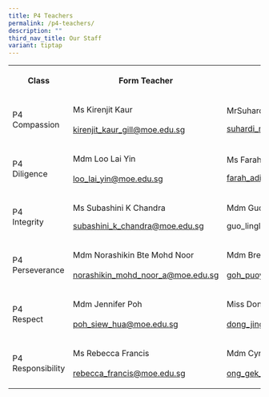 ```yaml
---
title: P4 Teachers
permalink: /p4-teachers/
description: ""
third_nav_title: Our Staff
variant: tiptap
---
```

<table>
<tbody>
<tr>
<th rowspan="1" colspan="1">
<p><strong>Class</strong>
</p>
</th>
<th rowspan="1" colspan="1">
<p><strong>Form Teacher</strong>
</p>
</th>
<th rowspan="1" colspan="1">
<p><strong>Co-Form Teacher</strong>
</p>
</th>
</tr>
<tr>
<td rowspan="1" colspan="1">
<p>P4
<br>Compassion</p>
</td>
<td rowspan="1" colspan="1">
<p>Ms Kirenjit Kaur
<br>
<br><a href="mailto:kirenjit_kaur_gill@moe.edu.sg" rel="noopener noreferrer nofollow" target="_blank">kirenjit_kaur_gill@moe.edu.sg</a>
</p>
</td>
<td rowspan="1" colspan="1">
<p>MrSuhardi Bin Marino</p>
<p><a href="mailto:suhardi_marino@moe.edu.sg" rel="noopener noreferrer nofollow" target="_blank">suhardi_marino@moe.edu.sg</a>
</p>
</td>
</tr>
<tr>
<td rowspan="1" colspan="1">
<p>P4
<br>Diligence</p>
</td>
<td rowspan="1" colspan="1">
<p>Mdm Loo Lai Yin
<br>
<br><a href="mailto:loo_lai_yin@moe.edu.sg" rel="noopener noreferrer nofollow" target="_blank">loo_lai_yin@moe.edu.sg</a>
</p>
</td>
<td rowspan="1" colspan="1">
<p>Ms Farah Adibah Bte Johari
<br>
</p>
<p><a href="mailto:farah_adibah_johari@moe.edu.sg" rel="noopener noreferrer nofollow" target="_blank">farah_adibah_johari@moe.edu.sg</a>
</p>
</td>
</tr>
<tr>
<td rowspan="1" colspan="1">
<p>P4
<br>Integrity</p>
</td>
<td rowspan="1" colspan="1">
<p>Ms Subashini K Chandra
<br>
</p>
<p><a href="mailto:subashini_k_chandra@moe.edu.sg" rel="noopener noreferrer nofollow" target="_blank">subashini_k_chandra@moe.edu.sg</a>
</p>
</td>
<td rowspan="1" colspan="1">
<p>Mdm Guo Linglan
<br>
</p>
<p><a rel="noopener noreferrer nofollow" target="_blank">guo_linglan@moe.edu.sg</a>
</p>
</td>
</tr>
<tr>
<td rowspan="1" colspan="1">
<p>P4
<br>Perseverance</p>
</td>
<td rowspan="1" colspan="1">
<p>Mdm Norashikin Bte Mohd Noor
<br>
<br><a href="mailto:norashikin_mohd_noor_a@moe.edu.sg" rel="noopener noreferrer nofollow" target="_blank">norashikin_mohd_noor_a@moe.edu.sg</a>
</p>
</td>
<td rowspan="1" colspan="1">
<p>Mdm Brenda Goh Puoy Choo
<br>
<br><a href="mailto:goh_puoy_choo_brenda@moe.edu.sg" rel="noopener noreferrer nofollow" target="_blank">goh_puoy_choo_brenda@moe.edu.sg</a>
</p>
</td>
</tr>
<tr>
<td rowspan="1" colspan="1">
<p>P4
<br>Respect</p>
</td>
<td rowspan="1" colspan="1">
<p>Mdm Jennifer Poh
<br>
<br><a href="mailto:poh_siew_hua@moe.edu.sg" rel="noopener noreferrer nofollow" target="_blank">poh_siew_hua@moe.edu.sg</a>
</p>
</td>
<td rowspan="1" colspan="1">
<p>Miss Dong Jing Jing
<br>
<br><a href="mailto:dong_jingjing@moe.edu.sg" rel="noopener noreferrer nofollow" target="_blank">dong_jingjing@moe.edu.sg</a>
</p>
</td>
</tr>
<tr>
<td rowspan="1" colspan="1">
<p>P4
<br>Responsibility</p>
</td>
<td rowspan="1" colspan="1">
<p>Ms Rebecca Francis
<br>
<br><a href="mailto:rebecca_francis@moe.edu.sg" rel="noopener noreferrer nofollow" target="_blank">rebecca_francis@moe.edu.sg</a>
</p>
</td>
<td rowspan="1" colspan="1">
<p>Mdm Cynthia Ong Gek Lin
<br>
<br><a href="mailto:ong_gek_lin_cynthia@moe.edu.sg" rel="noopener noreferrer nofollow" target="_blank">ong_gek_lin_cynthia@moe.edu.sg</a>
</p>
</td>
</tr>
</tbody>
</table>
<p></p>